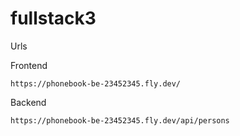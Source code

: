 # fullstack3

Urls

Frontend
```
https://phonebook-be-23452345.fly.dev/
```

Backend
```
https://phonebook-be-23452345.fly.dev/api/persons
```